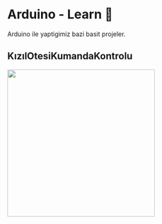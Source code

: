 # Arduino - Learn 🤖
Arduino ile yaptigimiz bazi basit projeler.
## KızılOtesiKumandaKontrolu
<p float="left">
<img width="333" src="/kizilOtesiKumandaKontrolu/gif.gif">
</p>
